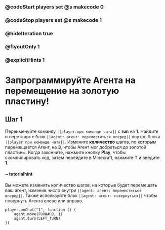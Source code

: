 ### @codeStart players set @s makecode 0
### @codeStop players set @s makecode 1

### @hideIteration true 
### @flyoutOnly 1
### @explicitHints 1


# Запрограммируйте Агента на перемещение на золотую пластину!

## Шаг 1
Переименуйте команду ``||player:при команде чата||`` с **run** на **1**. Найдите и перетащите блок ``||agent: агент: переместиться вперед||`` внутрь блока ``||player:при команде чата||``. Измените **количество** шагов, по которым перемещается Агент, на **3**, чтобы Агент мог добраться до золотой пластины. Когда закончите, нажмите кнопку **Play**, чтобы скомпилировать код, затем перейдите в Minecraft, нажмите **T** и введите **1**.

#### ~ tutorialhint 
Вы можете изменить количество шагов, на которые будет перемещать ваш агент, изменив число внутри ``||agent: агент: переместиться вперед||``. Также используйте  блок ``||agent: агент: повернуться||`` чтобы повернуть Агента влево или вправо.



```ghost
player.onChat("1", function () {
    agent.move(FORWARD, 1)
    agent.turn(LEFT_TURN)
})

```

